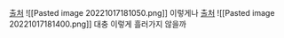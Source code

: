 [출처](https://towardsdatascience.com/machine-learning-streaming-with-kafka-debezium-and-bentoml-c5f3996afe8f)
![[Pasted image 20221017181050.png]]
이렇게나
[출처](https://velog.io/@jj1843/Kafka-Streams)
![[Pasted image 20221017181400.png]]
대충 이렇게 흘러가지 않을까